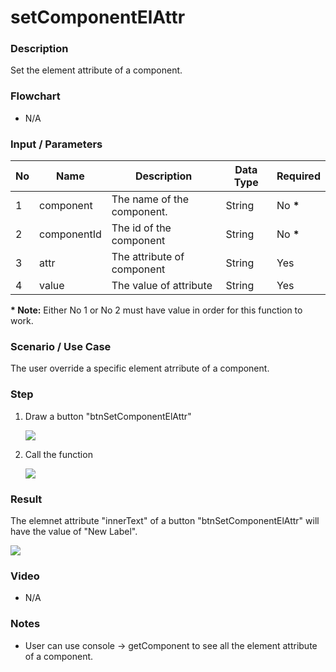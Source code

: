 # setComponentElAttr

### Description

Set the element attribute of a component.

### Flowchart

- N/A

### Input / Parameters

| No | Name | Description | Data Type | Required |
| ------ | ------ | ------ |------ | ------ |
| 1 | component | The name of the component. | String | No __*__ | 
| 2 | componentId | The id of the component | String | No __*__ |
| 3 | attr | The attribute of component | String | Yes |
| 4 | value | The value of attribute | String | Yes |

__\* Note:__ Either No 1 or No 2 must have value in order for this function to work.

### Scenario / Use Case

The user override a specific element atrribute of a component.

### Step

1. Draw a button "btnSetComponentElAttr"

    ![](../../../../document/function/App/setComponentElAttr/setComponentElAttr-step-1.png?raw=true)
    
3. Call the function

    ![](../../../../document/function/App/setComponentElAttr/setComponentElAttr-step-2.png?raw=true)

### Result

The elemnet attribute "innerText" of a button "btnSetComponentElAttr" will have the value of "New Label".

![](../../../../document/function/App/setComponentElAttr/setComponentElAttr-result-1.png?raw=true)

### Video

- N/A
<!--[![Video](http://i.imgur.com/Ot5DWAW.png)](https://youtu.be/StTqXEQ2l-Y?t=35s)-->

### Notes

- User can use console -> getComponent to see all the element attribute of a component.